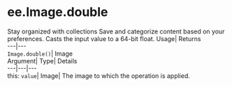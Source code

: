  
#  ee.Image.double 
Stay organized with collections  Save and categorize content based on your preferences. 
Casts the input value to a 64-bit float. Usage| Returns  
---|---  
`Image.double()`| Image  
Argument| Type| Details  
---|---|---  
this: `value`| Image| The image to which the operation is applied.  
